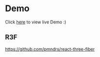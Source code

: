 # Demo

Click [here](https://gelbesgnu.github.io/proceduralthreejsmap/) to view live Demo :)

## R3F

https://github.com/pmndrs/react-three-fiber